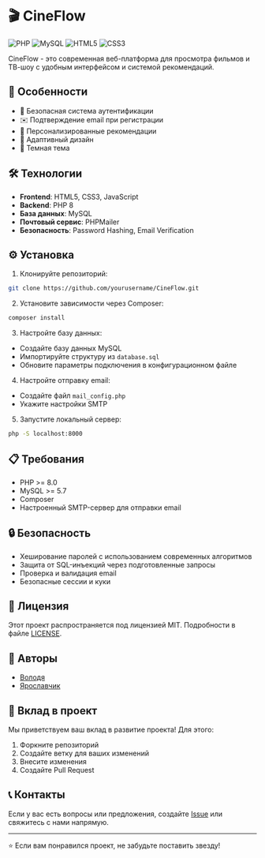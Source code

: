 # 🎬 CineFlow

![PHP](https://img.shields.io/badge/PHP-777BB4?style=for-the-badge&logo=php&logoColor=white)
![MySQL](https://img.shields.io/badge/MySQL-005C84?style=for-the-badge&logo=mysql&logoColor=white)
![HTML5](https://img.shields.io/badge/HTML5-E34F26?style=for-the-badge&logo=html5&logoColor=white)
![CSS3](https://img.shields.io/badge/CSS3-1572B6?style=for-the-badge&logo=css3&logoColor=white)

CineFlow - это современная веб-платформа для просмотра фильмов и ТВ-шоу с удобным интерфейсом и системой рекомендаций.

## 🚀 Особенности

- 🔐 Безопасная система аутентификации
- ✉️ Подтверждение email при регистрации
- 🎯 Персонализированные рекомендации
- 📱 Адаптивный дизайн
- 🌙 Темная тема

## 🛠 Технологии

- **Frontend**: HTML5, CSS3, JavaScript
- **Backend**: PHP 8
- **База данных**: MySQL
- **Почтовый сервис**: PHPMailer
- **Безопасность**: Password Hashing, Email Verification

## ⚙️ Установка

1. Клонируйте репозиторий:
```bash
git clone https://github.com/yourusername/CineFlow.git
```

2. Установите зависимости через Composer:
```bash
composer install
```

3. Настройте базу данных:
- Создайте базу данных MySQL
- Импортируйте структуру из `database.sql`
- Обновите параметры подключения в конфигурационном файле

4. Настройте отправку email:
- Создайте файл `mail_config.php`
- Укажите настройки SMTP

5. Запустите локальный сервер:
```bash
php -S localhost:8000
```

## 📋 Требования

- PHP >= 8.0
- MySQL >= 5.7
- Composer
- Настроенный SMTP-сервер для отправки email

## 🔒 Безопасность

- Хеширование паролей с использованием современных алгоритмов
- Защита от SQL-инъекций через подготовленные запросы
- Проверка и валидация email
- Безопасные сессии и куки

## 📝 Лицензия

Этот проект распространяется под лицензией MIT. Подробности в файле [LICENSE](LICENSE).

## 👥 Авторы

- [Володя](https://github.com/OmiNexik)
- [Ярославчик](https://github.com/anq308)

## 🤝 Вклад в проект

Мы приветствуем ваш вклад в развитие проекта! Для этого:

1. Форкните репозиторий
2. Создайте ветку для ваших изменений
3. Внесите изменения
4. Создайте Pull Request

## 📞 Контакты

Если у вас есть вопросы или предложения, создайте [Issue](https://github.com/yourusername/CineFlow/issues) или свяжитесь с нами напрямую.

---
⭐️ Если вам понравился проект, не забудьте поставить звезду!
